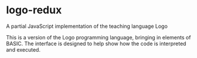 # logo-redux
A partial JavaScript implementation of the teaching language Logo

This is a version of the Logo programming language, bringing in elements of BASIC.
The interface is designed to help show how the code is interpreted and executed.
